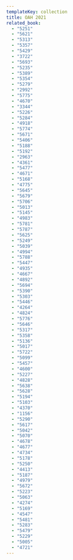 ```yaml
---
templateKey: collection
title: OAH 2021
related_book:
  - "5251"
  - "5621"
  - "5313"
  - "5357"
  - "5429"
  - "3722"
  - "5693"
  - "5235"
  - "5389"
  - "5354"
  - "5279"
  - "2992"
  - "5775"
  - "4670"
  - "3344"
  - "5226"
  - "5284"
  - "4918"
  - "5774"
  - "5671"
  - "5406"
  - "5188"
  - "5192"
  - "2963"
  - "4361"
  - "5477"
  - "4671"
  - "5168"
  - "4775"
  - "5645"
  - "5679"
  - "5706"
  - "5013"
  - "5145"
  - "4983"
  - "5781"
  - "5787"
  - "5625"
  - "5249"
  - "5039"
  - "4994"
  - "5788"
  - "5447"
  - "4935"
  - "4667"
  - "4892"
  - "5694"
  - "5390"
  - "5303"
  - "5446"
  - "4264"
  - "4824"
  - "5776"
  - "5646"
  - "5317"
  - "5358"
  - "5136"
  - "5017"
  - "5722"
  - "5099"
  - "5457"
  - "4600"
  - "5227"
  - "4828"
  - "5638"
  - "5628"
  - "5194"
  - "5103"
  - "4370"
  - "1156"
  - "5290"
  - "5617"
  - "5042"
  - "5070"
  - "4678"
  - "4677"
  - "4734"
  - "5178"
  - "5250"
  - "4413"
  - "5187"
  - "4979"
  - "5672"
  - "5223"
  - "5063"
  - "4274"
  - "5169"
  - "4547"
  - "5481"
  - "5283"
  - "5479"
  - "5229"
  - "5005"
  - "4721"
---
```

